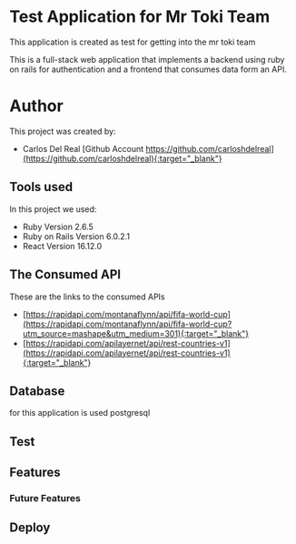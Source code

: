 # Test Application for Mr Toki Team

This application is created as test for getting into the mr toki team

This is a full-stack web application that implements a backend using ruby on rails for authentication and a frontend that consumes data form an API.

# Author

This project was created by:

* Carlos Del Real [Github Account https://github.com/carloshdelreal](https://github.com/carloshdelreal){:target="_blank"}

## Tools used

In this project we used:
* Ruby Version 2.6.5
* Ruby on Rails Version 6.0.2.1
* React Version 16.12.0

## The Consumed API

These are the links to the consumed APIs

* [https://rapidapi.com/montanaflynn/api/fifa-world-cup](https://rapidapi.com/montanaflynn/api/fifa-world-cup?utm_source=mashape&utm_medium=301){:target="_blank"}
* [https://rapidapi.com/apilayernet/api/rest-countries-v1](https://rapidapi.com/apilayernet/api/rest-countries-v1){:target="_blank"}

## Database

for this application is used postgresql

## Test


## Features

### Future Features

## Deploy

